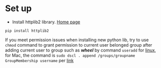 # Set up
* Install httplib2 library. [Home page](https://github.com/jcgregorio/httplib2)

```
pip install httplib2
```
If you meet permission issues when installing new python lib, try to use `chmod` command to grant permission to current user belonged group after adding current user to group such as <em><strong>wheel</strong></em> by command `useradd` for [linux](http://www.yolinux.com/TUTORIALS/LinuxTutorialManagingGroups.html), for Mac, the command is `sudo dscl . append /groups/groupname GroupMembership username` per [link](https://discussions.apple.com/thread/1917638?tstart=0)
